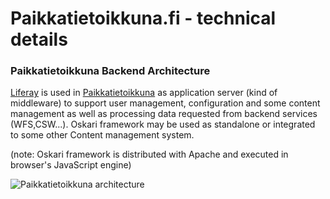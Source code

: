 # Paikkatietoikkuna.fi - technical details

### Paikkatietoikkuna Backend Architecture

[Liferay](http://www.liferay.com/) is used in [Paikkatietoikkuna](http://www.paikkatietoikkuna.fi/web/en/) as application server (kind of middleware) to support user management, configuration and some content management as well as processing data requested from backend services (WFS,CSW...). Oskari framework may be used as standalone or integrated to some other Content management system.

(note: Oskari framework is distributed with Apache and executed in browser's JavaScript engine)

![Paikkatietoikkuna architecture](/images/documentation/paikkis_architecture.png)